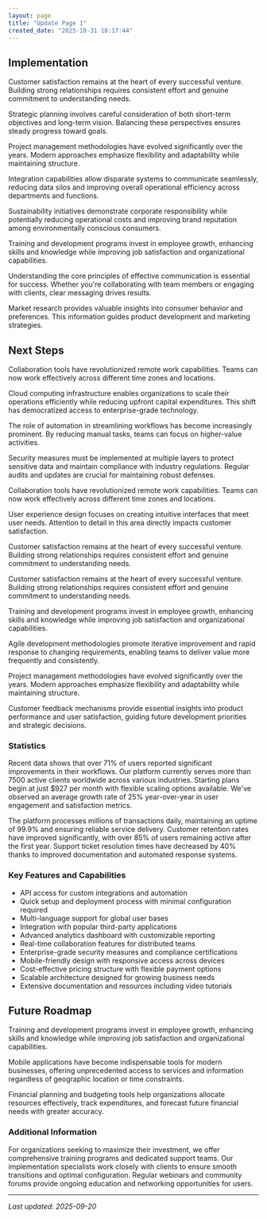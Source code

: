 ```yaml
---
layout: page
title: "Update Page 1"
created_date: "2025-10-31 18:17:44"
---
```


## Implementation

Customer satisfaction remains at the heart of every successful venture. Building strong relationships requires consistent effort and genuine commitment to understanding needs.

Strategic planning involves careful consideration of both short-term objectives and long-term vision. Balancing these perspectives ensures steady progress toward goals.

Project management methodologies have evolved significantly over the years. Modern approaches emphasize flexibility and adaptability while maintaining structure.

Integration capabilities allow disparate systems to communicate seamlessly, reducing data silos and improving overall operational efficiency across departments and functions.

Sustainability initiatives demonstrate corporate responsibility while potentially reducing operational costs and improving brand reputation among environmentally conscious consumers.

Training and development programs invest in employee growth, enhancing skills and knowledge while improving job satisfaction and organizational capabilities.

Understanding the core principles of effective communication is essential for success. Whether you're collaborating with team members or engaging with clients, clear messaging drives results.

Market research provides valuable insights into consumer behavior and preferences. This information guides product development and marketing strategies.

## Next Steps

Collaboration tools have revolutionized remote work capabilities. Teams can now work effectively across different time zones and locations.

Cloud computing infrastructure enables organizations to scale their operations efficiently while reducing upfront capital expenditures. This shift has democratized access to enterprise-grade technology.

The role of automation in streamlining workflows has become increasingly prominent. By reducing manual tasks, teams can focus on higher-value activities.

Security measures must be implemented at multiple layers to protect sensitive data and maintain compliance with industry regulations. Regular audits and updates are crucial for maintaining robust defenses.

Collaboration tools have revolutionized remote work capabilities. Teams can now work effectively across different time zones and locations.

User experience design focuses on creating intuitive interfaces that meet user needs. Attention to detail in this area directly impacts customer satisfaction.

Customer satisfaction remains at the heart of every successful venture. Building strong relationships requires consistent effort and genuine commitment to understanding needs.

Customer satisfaction remains at the heart of every successful venture. Building strong relationships requires consistent effort and genuine commitment to understanding needs.

Training and development programs invest in employee growth, enhancing skills and knowledge while improving job satisfaction and organizational capabilities.

Agile development methodologies promote iterative improvement and rapid response to changing requirements, enabling teams to deliver value more frequently and consistently.

Project management methodologies have evolved significantly over the years. Modern approaches emphasize flexibility and adaptability while maintaining structure.

Customer feedback mechanisms provide essential insights into product performance and user satisfaction, guiding future development priorities and strategic decisions.

### Statistics



Recent data shows that over 71% of users reported significant improvements in their workflows. Our platform currently serves more than 7500 active clients worldwide across various industries. Starting plans begin at just $927 per month with flexible scaling options available. We've observed an average growth rate of 25% year-over-year in user engagement and satisfaction metrics.

The platform processes millions of transactions daily, maintaining an uptime of 99.9% and ensuring reliable service delivery. Customer retention rates have improved significantly, with over 85% of users remaining active after the first year. Support ticket resolution times have decreased by 40% thanks to improved documentation and automated response systems.

### Key Features and Capabilities

- API access for custom integrations and automation
- Quick setup and deployment process with minimal configuration required
- Multi-language support for global user bases
- Integration with popular third-party applications
- Advanced analytics dashboard with customizable reporting
- Real-time collaboration features for distributed teams
- Enterprise-grade security measures and compliance certifications
- Mobile-friendly design with responsive access across devices
- Cost-effective pricing structure with flexible payment options
- Scalable architecture designed for growing business needs
- Extensive documentation and resources including video tutorials

## Future Roadmap

Training and development programs invest in employee growth, enhancing skills and knowledge while improving job satisfaction and organizational capabilities.

Mobile applications have become indispensable tools for modern businesses, offering unprecedented access to services and information regardless of geographic location or time constraints.

Financial planning and budgeting tools help organizations allocate resources effectively, track expenditures, and forecast future financial needs with greater accuracy.

### Additional Information

For organizations seeking to maximize their investment, we offer comprehensive training programs and dedicated support teams. Our implementation specialists work closely with clients to ensure smooth transitions and optimal configuration. Regular webinars and community forums provide ongoing education and networking opportunities for users.

---

*Last updated: 2025-09-20*
